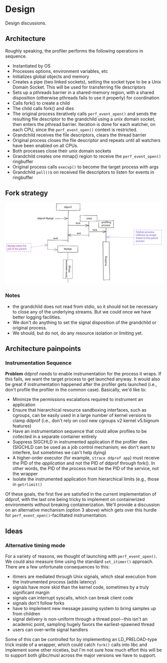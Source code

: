 # Design

Design discussions.

## Architecture

Roughly speaking, the profiler performs the following operations in sequence.

* Instantiated by OS
* Processes options, environment variables, etc
* Initializes global objects and memory
* Creates a pipe (two linked sockets), setting the socket type to be a Unix
  Domain Socket.  This will be used for transferring file descriptors
* Sets up a pthreads barrier in a shared-memory region, with a shared
  disposition (otherwise pthreads fails to use it properly) for coordination
* Calls fork() to create a child
* The child calls fork() and dies
* The original process iteratively calls `perf_event_open()` and sends the
  resulting file descriptor to the grandchild using a unix domain socket, then
  enters the pthread barrier.  Iteration is done for each watcher, on each
  CPU, since the `perf_event_open()` context is restricted.
* Grandchild receives the file descriptors, clears the thread barrier
* Original process closes the file descriptor and repeats until all watchers
  have been enabled on all CPUs.
* Both processes close their unix domain sockets
* Grandchild creates one mmap() region to receive the `perf_event_open()`
  ringbuffer
* Original process calls `execvp()` to become the target process with args
* Grandchild `poll()`s on received file descriptors to listen for events in
  ringbuffer

## Fork strategy

![img_fork_strategy](./ddprof_fork_strategy.svg)

### Notes

* the grandchild does not read from stdio, so it should not be necessary to
  close any of the underlying streams.  But we could once we have better
  logging facilities.
* We don't do anything to set the signal disposition of the grandchild or
  original process.
* We should, but do not, do any resource isolation or limiting yet.

## Architecture painpoints

### Instrumentation Sequence

**Problem**
ddprof needs to enable instrumentation for the process it wraps.  If this
fails, we want the target process to get launched anyway.  It would also
be great if instrumentation happened after the profiler gets launched
(i.e., don't profile the profiler in the common case).  Basically, we'd
like to:

* Minimize the permissions escalations required to instrument an application
* Ensure that hierarchical resource sandboxing interfaces, such as cgroups,
  can be easily used in a large number of kernel versions to clamp ddprof
  (i.e., don't rely on cool new cgroups v2 kernel v5.bignum features)
* Have an instrumentation sequence that could allow profiles to be collected
  in a separate container entirely
* Suppress SIGCHLD in instrumented application if the profiler dies (SIGCHLD
  can be used as a job control mechanism; we don't want to interfere, but
  sometimes we can't help dying)
* A higher-order executor (for example, `strace ddprof app`) must receive the
  PID of the _application_ and not the PID of ddprof through fork().  In other
  words, the PID of the process must be the PID of the service, not the wrapper
* Isolate the instrumented application from hierarchical limits (e.g.,
  those in `getrlimit()`

Of these goals, the first five are satisfied in the current implementation of
ddprof, with the last one being tricky to implement on containerized
environments without breaking containerization.  We'll provide a discussion on
an alternative mechanism (option 3 above) which gets over this hurdle for
`perf_event_open()`-facilitated instrumentation.

## Ideas

### Alternative timing mode

For a variety of reasons, we thought of launching with `perf_event_open()`.  We could also measure time using the standard `set_itimer()` approach.  There are a few unfortunate consequences to this:

* itimers are mediated through Unix signals, which steal execution from the instrumented process (adds latency)
* signals have more skid than the kernel code, sometimes by a truly significant margin
* signals can interrupt syscalls, which can break client code
* signals don't follow forks
* have to implement new message passing system to bring samples up from children
* signal delivery is non-uniform through a thread pool--this isn't an academic point, sampling hugely favors the earliest-spawned thread
* users can over-write signal handlers

Some of this can be controlled for by implementing an LD_PRELOAD-type trick inside of a wrapper, which could catch `fork()` calls into libc and implement some other niceties, but I'm not sure how much effort this will be to support both glibc/musl across the major versions we have to support.
